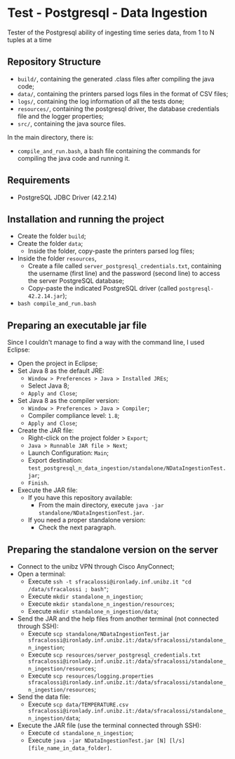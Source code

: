 # Test - Postgresql - Data Ingestion

Tester of the Postgresql ability of ingesting time series data, from 1 to N tuples at a time

## Repository Structure
-   `build/`, containing the generated .class files after compiling the java code;
-   `data/`, containing the printers parsed logs files in the format of CSV files;
-   `logs/`, containing the log information of all the tests done;
-   `resources/`, containing the postgresql driver, the database credentials file and the logger properties;
-   `src/`, containing the java source files.

In the main directory, there is:
-   `compile_and_run.bash`, a bash file containing the commands for compiling the java code and running it.

## Requirements
-   PostgreSQL JDBC Driver (42.2.14)

## Installation and running the project
-   Create the folder `build`;
-   Create the folder `data`;
    -   Inside the folder, copy-paste the printers parsed log files;
-   Inside the folder `resources`,
    -   Create a file called `server_postgresql_credentials.txt`, containing the username (first line) and the password (second line) to access the server PostgreSQL database;
    -   Copy-paste the indicated PostgreSQL driver (called `postgresql-42.2.14.jar`);
-   `bash compile_and_run.bash`

## Preparing an executable jar file
Since I couldn't manage to find a way with the command line, I used Eclipse:
-   Open the project in Eclipse;
-   Set Java 8 as the default JRE:
    -   `Window > Preferences > Java > Installed JREs`;
    -   Select Java 8;
    -   `Apply and Close`;
-   Set Java 8 as the compiler version:
    -   `Window > Preferences > Java > Compiler`;
    -   Compiler compliance level: `1.8`;
    -   `Apply and Close`;
-   Create the JAR file:
    -   Right-click on the project folder > `Export`;
    -   `Java > Runnable JAR file > Next`;
    -   Launch Configuration: `Main`;
    -   Export destination: `test_postgresql_n_data_ingestion/standalone/NDataIngestionTest.jar`;
    -   `Finish`.
-   Execute the JAR file:
    -   If you have this repository available:
        -   From the main directory, execute `java -jar standalone/NDataIngestionTest.jar`.
    -   If you need a proper standalone version:
        -   Check the next paragraph.

## Preparing the standalone version on the server
-   Connect to the unibz VPN through Cisco AnyConnect;
-   Open a terminal:
    -   Execute `ssh -t sfracalossi@ironlady.inf.unibz.it "cd /data/sfracalossi ; bash"`;
    -   Execute `mkdir standalone_n_ingestion`;
    -   Execute `mkdir standalone_n_ingestion/resources`;
    -   Execute `mkdir standalone_n_ingestion/data`;
-   Send the JAR and the help files from another terminal (not connected through SSH):
    -   Execute `scp standalone/NDataIngestionTest.jar sfracalossi@ironlady.inf.unibz.it:/data/sfracalossi/standalone_n_ingestion`;
    -   Execute `scp resources/server_postgresql_credentials.txt sfracalossi@ironlady.inf.unibz.it:/data/sfracalossi/standalone_n_ingestion/resources`;
    -   Execute `scp resources/logging.properties sfracalossi@ironlady.inf.unibz.it:/data/sfracalossi/standalone_n_ingestion/resources`;
-   Send the data file:
    -   Execute `scp data/TEMPERATURE.csv sfracalossi@ironlady.inf.unibz.it:/data/sfracalossi/standalone_n_ingestion/data`;
-   Execute the JAR file (use the terminal connected through SSH):
    -   Execute `cd standalone_n_ingestion`;
    -   Execute `java -jar NDataIngestionTest.jar [N] [l/s] [file_name_in_data_folder]`.
